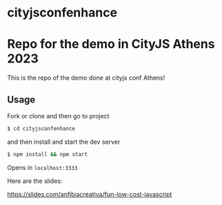 # cityjsconfenhance

# Repo for the demo in CityJS Athens 2023
This is the repo of the demo done at cityjs conf Athens!

## Usage
Fork or clone and then go to project

```bash
$ cd cityjsconfenhance
```

and then install and start the dev server

```bash
$ npm install && npm start
```

Opens in `localhost:3333`

Here are the slides:

https://slides.com/anfibiacreativa/fun-low-cost-javascript
